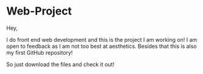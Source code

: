 # Web-Project
Hey,

I do front end web development and this is the project I am working on!
I am open to feedback as I am not too best at aesthetics.
Besides that this is also my first GitHub repository!

So just download the files and check it out!

